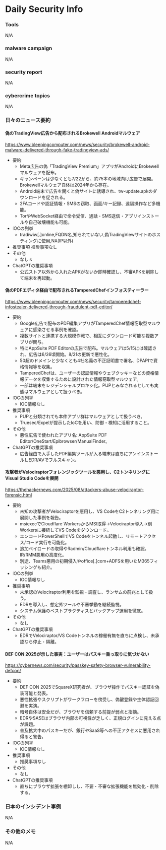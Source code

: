 # Daily Security Info

### Tools
N/A

### malware campaign
N/A

### security report
N/A

### cybercrime topics
N/A

### 日々のニュース要約

#### 偽のTradingView広告から配布されるBrokewell Androidマルウェア
https://www.bleepingcomputer.com/news/security/brokewell-android-malware-delivered-through-fake-tradingview-ads/

- 要約
    - Meta広告の偽「TradingView Premium」アプリがAndroidにBrokewellマルウェアを配布。
    - キャンペーンは少なくとも7/22から、約75本の地域向け広告で展開。Brokewellマルウェア自体は2024年から存在。
    - Android端末で広告を開くと偽サイトに誘導され、tw-update.apkのダウンロードを促される。
    - 2FAコードや認証情報・SMSの窃取、画面/キー記録、遠隔操作など多機能。
    - TorやWebSocket経由で命令受信、通話・SMS送信・アプリインストールや自己破壊機能も可能。
- IOCの列挙
    - tradiwiw[.]online,FQDN名,知られていない,偽TradingViewサイトのホスティングに使用,NA(IP以外)
- 推奨事項
    推奨事項なし
- その他
    - なしｓ
- ChatGPTの推奨事項
    - 公式ストア以外から入れたAPKがないか即時確認し、不審APKを削除して端末を再起動。

#### 偽のPDFエディタ経由で配布されるTamperedChefインフォスティーラー
https://www.bleepingcomputer.com/news/security/tamperedchef-infostealer-delivered-through-fraudulent-pdf-editor/

- 要約
    - Google広告で配布のPDF編集アプリがTamperedChef情報窃取型マルウェアに感染させる事例を確認。
    - 複数サイトと連携する大規模作戦で、相互にダウンロード可能な複数アプリが関与。
    - 特にAppSuite PDF Editorの広告で配布。マルウェアは5/15には確認され、広告は6/26頃開始。8/21の更新で悪性化。
    - 50超のドメインと少なくとも4社名義の不正証明書で署名、DPAPIで資格情報等を収集。
    - TamperedChefは、ユーザーの認証情報やウェブクッキーなどの資格情報データを収集するために設計された情報窃取型マルウェア。
    - 一部は端末をレジデンシャルプロキシ化。PUPとみなされるとしても実態はマルウェアとして扱うべき。
- IOCの列挙
    - IOC情報なし
- 推奨事項
    - PUPと分類されても本件アプリ群はマルウェアとして扱うべき。
    - Truesec/Expelが提示したIoCを用い、防御・検知に活用すること。
- その他
    - 悪性広告で使われたアプリ名: AppSuite PDF Editor/OneStart/Epibrowser/ManualFinder。
- ChatGPTの推奨事項
    - 広告経由で入手したPDF編集ツールが入る端末は直ちにアンインストールしEDR/AVでフルスキャン。

#### 攻撃者がVelociraptorフォレンジックツールを悪用し、C2トンネリングにVisual Studio Codeを展開
https://thehackernews.com/2025/08/attackers-abuse-velociraptor-forensic.html

- 要約
    - 未知の攻撃者がVelociraptorを悪用し、VS CodeをC2トンネリング用に展開した事例を報告。
    - msiexecでCloudflare WorkersからMSI取得→Velociraptor導入→別Workersに接続してVS Codeをダウンロード。
    - エンコードPowerShellでVS Codeをトンネル起動し、リモートアクセス/コード実行を可能化。
    - 追加ペイロードの取得やRadmin/Cloudflareトンネル利用も確認。IR/RMM悪用の高度化。
    - 別途、Teams悪用の初期侵入やoffice[.]com+ADFSを用いたM365フィッシングも紹介。
- IOCの列挙
    - IOC情報なし
- 推奨事項
    - 未承認のVelociraptor利用を監視・調査し、ランサムの前兆として扱う。
    - EDRを導入し、想定外ツールや不審挙動を継続監視。
    - システム保護のベストプラクティスとバックアップ運用を徹底。
- その他
    - なし
- ChatGPTの推奨事項
    - EDRでVelociraptor/VS Codeトンネルの稼働有無を直ちに点検し、未承認なら停止・隔離。

#### DEF CON 2025が示した事実：ユーザーはパスキー乗っ取りに気づかない
https://cybernews.com/security/passkey-safety-browser-vulnerability-defcon/

- 要約
    - DEF CON 2025でSquareX研究者が、ブラウザ操作でパスキー認証を偽装可能と発表。
    - 悪性拡張やスクリプトがワークフローを傍受し、偽鍵登録や生体認証回避を実演。
    - 暗号自体は安全だが、ブラウザを信頼する前提が弱点と指摘。
    - EDRやSASEはブラウザ内部の可視性が乏しく、正規ログインに見える点が課題。
    - 普及拡大中のパスキーだが、銀行やSaaS等への不正アクセスに悪用され得ると警告。
- IOCの列挙
    - IOC情報なし
- 推奨事項
    - 推奨事項なし
- その他
    - なし
- ChatGPTの推奨事項
    - 直ちにブラウザ拡張を棚卸しし、不要・不審な拡張機能を無効化・削除する。

### 日本のインシデント事例
N/A

### その他のメモ
N/A